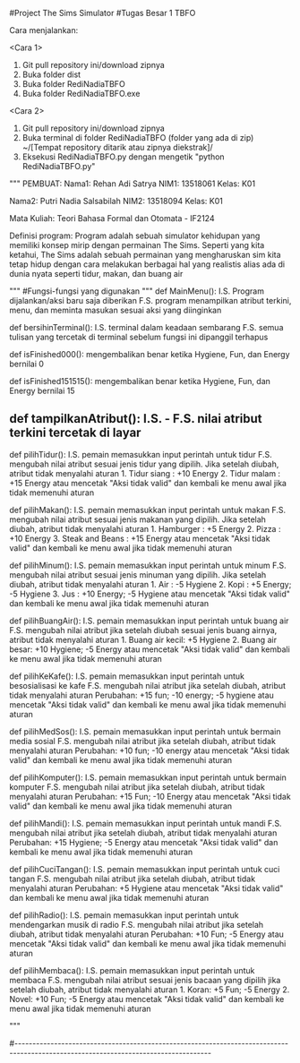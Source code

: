 #Project The Sims Simulator
#Tugas Besar 1 TBFO

Cara menjalankan:

<Cara 1>
1. Git pull repository ini/download zipnya
2. Buka folder dist
3. Buka folder RediNadiaTBFO
4. Buka folder RediNadiaTBFO.exe

<Cara 2>
1. Git pull repository ini/download zipnya
2. Buka terminal di folder RediNadiaTBFO (folder yang ada di zip) ~/[Tempat repository ditarik atau zipnya diekstrak]/
3. Eksekusi RediNadiaTBFO.py dengan mengetik "python RediNadiaTBFO.py"

""" 
PEMBUAT:
Nama1: Rehan Adi Satrya
NIM1: 13518061
Kelas: K01

Nama2: Putri Nadia Salsabilah
NIM2: 13518094
Kelas: K01

Mata Kuliah:
Teori Bahasa Formal dan Otomata - IF2124

Definisi program:
Program adalah sebuah simulator kehidupan yang memiliki konsep mirip dengan permainan The Sims. Seperti yang kita ketahui, 
The Sims adalah sebuah permainan yang mengharuskan sim kita tetap hidup dengan cara melakukan berbagai hal yang realistis alias ada di dunia nyata 
seperti tidur, makan, dan buang air

"""
#Fungsi-fungsi yang digunakan
"""
def MainMenu():
    I.S. Program dijalankan/aksi baru saja diberikan
    F.S. program menampilkan atribut terkini, menu, dan meminta masukan sesuai aksi yang diinginkan 

def bersihinTerminal():
    I.S. terminal dalam keadaan sembarang
    F.S. semua tulisan yang tercetak di terminal sebelum fungsi ini dipanggil terhapus

def isFinished000():
    mengembalikan benar ketika Hygiene, Fun, dan Energy bernilai 0

def isFinished151515():
    mengembalikan benar ketika Hygiene, Fun, dan Energy bernilai 15

def tampilkanAtribut():
    I.S. -
    F.S. nilai atribut terkini tercetak di layar
-------------------------------------------------------------------------------------------------------------------------------------
def pilihTidur():
    I.S. pemain memasukkan input perintah untuk tidur
    F.S. mengubah nilai atribut sesuai jenis tidur yang dipilih. Jika setelah diubah, atribut tidak menyalahi aturan
    1. Tidur siang : +10 Energy
    2. Tidur malam : +15 Energy
    atau mencetak "Aksi tidak valid" dan kembali ke menu awal jika tidak memenuhi aturan

def pilihMakan():
    I.S. pemain memasukkan input perintah untuk makan
    F.S. mengubah nilai atribut sesuai jenis makanan yang dipilih. Jika setelah diubah, atribut tidak menyalahi aturan
    1. Hamburger : +5 Energy
    2. Pizza : +10 Energy
    3. Steak and Beans : +15 Energy
    atau mencetak "Aksi tidak valid" dan kembali ke menu awal jika tidak memenuhi aturan

def pilihMinum():
    I.S. pemain memasukkan input perintah untuk minum
    F.S. mengubah nilai atribut sesuai jenis minuman yang dipilih. Jika setelah diubah, atribut tidak menyalahi aturan
    1. Air : -5 Hygiene
    2. Kopi : +5 Energy; -5 Hygiene
    3. Jus : +10 Energy; -5 Hygiene
    atau mencetak "Aksi tidak valid" dan kembali ke menu awal jika tidak memenuhi aturan

def pilihBuangAir():
    I.S. pemain memasukkan input perintah untuk buang air
    F.S. mengubah nilai atribut jika setelah diubah sesuai jenis buang airnya, atribut tidak menyalahi aturan
    1. Buang air kecil: +5 Hygiene
    2. Buang air besar: +10 Hygiene; -5 Energy
    atau mencetak "Aksi tidak valid" dan kembali ke menu awal jika tidak memenuhi aturan

def pilihKeKafe():
    I.S. pemain memasukkan input perintah untuk besosialisasi ke kafe
    F.S. mengubah nilai atribut jika setelah diubah, atribut tidak menyalahi aturan
    Perubahan: +15 fun; -10 energy; -5 hygiene
    atau mencetak "Aksi tidak valid" dan kembali ke menu awal jika tidak memenuhi aturan

def pilihMedSos():
    I.S. pemain memasukkan input perintah untuk bermain media sosial
    F.S. mengubah nilai atribut jika setelah diubah, atribut tidak menyalahi aturan
    Perubahan: +10 fun; -10 energy
    atau mencetak "Aksi tidak valid" dan kembali ke menu awal jika tidak memenuhi aturan

def pilihKomputer():
    I.S. pemain memasukkan input perintah untuk bermain komputer
    F.S. mengubah nilai atribut jika setelah diubah, atribut tidak menyalahi aturan
    Perubahan: +15 Fun; -10 Energy
    atau mencetak "Aksi tidak valid" dan kembali ke menu awal jika tidak memenuhi aturan

def pilihMandi():
    I.S. pemain memasukkan input perintah untuk mandi
    F.S. mengubah nilai atribut jika setelah diubah, atribut tidak menyalahi aturan
    Perubahan: +15 Hygiene; -5 Energy
    atau mencetak "Aksi tidak valid" dan kembali ke menu awal jika tidak memenuhi aturan

def pilihCuciTangan():
    I.S. pemain memasukkan input perintah untuk cuci tangan
    F.S. mengubah nilai atribut jika setelah diubah, atribut tidak menyalahi aturan
    Perubahan: +5 Hygiene 
    atau mencetak "Aksi tidak valid" dan kembali ke menu awal jika tidak memenuhi aturan

def pilihRadio():
    I.S. pemain memasukkan input perintah untuk mendengarkan musik di radio
    F.S. mengubah nilai atribut jika setelah diubah, atribut tidak menyalahi aturan
    Perubahan: +10 Fun; -5 Energy
    atau mencetak "Aksi tidak valid" dan kembali ke menu awal jika tidak memenuhi aturan

def pilihMembaca():
    I.S. pemain memasukkan input perintah untuk membaca
    F.S. mengubah nilai atribut sesuai jenis bacaan yang dipilih jika setelah diubah, atribut tidak menyalahi aturan
    1. Koran: +5 Fun; -5 Energy
    2. Novel: +10 Fun; -5 Energy
    atau mencetak "Aksi tidak valid" dan kembali ke menu awal jika tidak memenuhi aturan


"""



#------------------------------------------------------------------------------------------------------------------------------------
